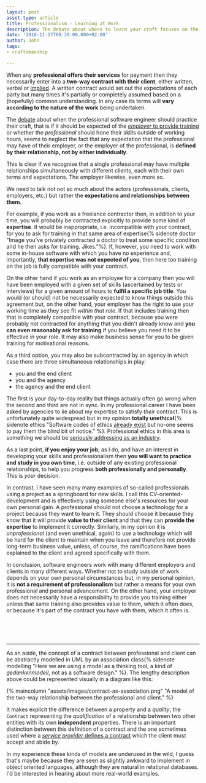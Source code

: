 ```yaml
---
layout: post
asset-type: article
title: Professionalism - Learning at Work
description: The debate about where to learn your craft focuses on the professional on the one side or the employer on the other. We should be considering their relationship instead.
date: '2018-11-17T09:30:00.000+02:00'
author: John
tags:
- craftsmanship

---
```


When any **professional offers their services** for payment then they necessarily enter into a **two-way contract with their client**, either written, verbal or [implied](https://www.rocketlawyer.co.uk/article/implied-terms-of-employment-contract.rl). A written contract would set out the expectations of each party but many times it's partially or completely assumed based on a (hopefully) common understanding. In any case its terms will **vary according to the nature of the work** being undertaken.

The [debate](https://www.youtube.com/watch?v=u-prgMPHcOE) about when the professional software engineer should practice their craft, that is if it should be expected of the [*employer* to provide training](https://www.praqma.com/stories/2who-pays-for-upskilling-soft-developers/) or whether the *professional* should hone their skills outside of working hours, seems to neglect the fact that any expectation that the professional may have of their employer, or the employer of the professional, is **defined by their relationship, not by either individually**.

This is clear if we recognise that a single professional may have multiple relationships simultaneously with different clients, each with their own terms and expectations. The employer likewise, even more so.

We need to talk not not so much about the actors (professionals, clients, employers, etc.) but rather the **expectations and relationships between them**.

For example, if you work as a freelance contractor then, in addition to your time, you will probably be contracted explicitly to provide some kind of **expertise**. It would be inappropriate, i.e. incompatible with your contract, for you to ask for training in that same area of expertise{% sidenote doctor "Image you've privately contracted a doctor to treat some specific condition and he then asks for training. Jikes."%}. If, however, you need to work with some in-house software with which you have no experience and, importantly, **that expertise was not expected of you**, then here too training on the job is fully compatible with your contract.

On the other hand if you work as an employee for a company then you will have been employed with a given set of skills (ascertained by tests or interviews) for a given amount of hours to **fulfil a specific job title**. You would (or should) not be necessarily expected to know things outside this agreement but, on the other hand, your employer has the right to use your working time as they see fit *within that role*. If that includes training then that is completely compatible with your contract, because you were probably not contracted for anything that you didn't already know and **you can even reasonably ask for training** if you believe you need it to be effective in your role. It may also make business sense for you to be given training for motivational reasons.

As a third option, you may also be subcontracted by an agency in which case there are three simultaneous relationships in play:
- you and the end client
- you and the agency
- the agency and the end client

The first is your day-to-day reality but things actually often go wrong when the second and third are not in sync. In my professional career I have been asked by agencies to lie about my expertise to satisfy *their* contract. This is unfortunately quite widespread but in my opinion **totally unethical**{% sidenote ethics "Software codes of ethics [already exist](https://www.computer.org/web/education/code-of-ethics) but no-one seems to pay them the blind bit of notice." %}. Professional ethics in this area is something we should be [seriously addressing as an industry](https://en.wikipedia.org/wiki/Software_engineering_professionalism).

As a last point, **if you enjoy your job**, as I do, and have an interest in developing your skills and professionalism then **you will want to practice and study in you own time**, i.e. outside of any existing professional relationships, to  help you progress **both professionally and personally**. This is *your* decision.

In contrast, I have seen many many examples of so-called professionals using a project as a springboard for new skills. I call this CV-oriented-development and is effectively using someone else's resources for your own personal gain. A professional should not choose a technology for a project because they want to learn it. They should choose it because they know that it will provide **value to their client** and that they can **provide the expertise** to implement it correctly. Similarly, in my opinion it is *unprofessional* (and even unethical, again) to use a technology which will be hard for the client to maintain when you leave and therefore not provide long-term business value, unless, of course, the ramifications have been explained to the client and agreed specifically with them.

In conclusion, software engineers work with many different employers and clients in many different ways. Whether not to study outside of work depends on your own personal circumstances but, in my personal opinion, it is **not a requirement of professionalism** but rather a means for your own professional and personal advancement. On the other hand, your employer does not necessarily have a responsibility to provide you training either unless that same training also provides value to them, which it often does, or because it's part of the contract you have with them, which it often is.


<br>
<br>
<br>

---------

As an aside, the concept of a contract between professional and client can be abstractly modelled in UML by an association class{% sidenote modelling "Here we are using a model as a thinking tool, a kind of *gedankenmodell*, not as a software design." %}. The lengthy description above could be represented visually in a diagram like this:

{% maincolumn "assets/images/contract-as-association.png" "A model of the two-way relationship between the professional and client." %}

It makes explicit the difference between a property and a *quality*, the `Contract` representing the *qualification* of a relationship between two other entities with its own **independent** properties. There is an important distinction between this definition of a contract and the one sometimes used where a [*service provider* defines a contract](https://en.wikipedia.org/wiki/Design_by_contract) which the client must accept and abide by. 

In my experience these kinds of models are underused in the wild, I guess that's maybe because they are seen as slightly awkward to implement in object oriented languages, although they are natural in relational databases. I'd be interested in hearing about more real-world examples.
